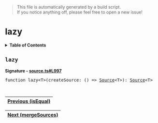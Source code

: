 > This file is automatically generated by a build script.<br>If you notice anything off, please feel free to open a new issue!

# lazy

<details><summary><b>Table of Contents</b></summary>

1. [<code>lazy</code>](#lazy)</details>

## <a name="lazy"></a><code>lazy</code>

<b>Signature - [source.ts#L997](..\/..\/packages\/core\/src\/source.ts#L997)</b>

<pre>function lazy&lt;T&gt;(createSource: () =&gt; <a href="00-Source.md#Source-Interface">Source</a>&lt;T&gt;): <a href="00-Source.md#Source-Interface">Source</a>&lt;T&gt;</pre><br>

| [Previous \(isEqual\)](23-isEqual.md#readme) |
| --- |

<div align="right">

| [Next \(mergeSources\)](25-mergeSources.md#readme) |
| --- |
</div>
